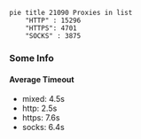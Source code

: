 
```mermaid
pie title 21090 Proxies in list
    "HTTP" : 15296
    "HTTPS": 4701
    "SOCKS" : 3875
```

### Some Info
#### Average Timeout

- mixed: 4.5s
- http: 2.5s
- https: 7.6s
- socks: 6.4s